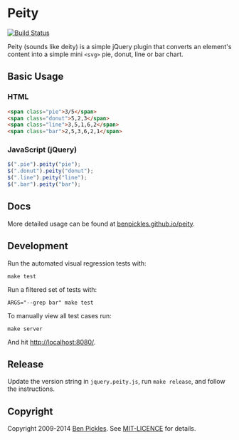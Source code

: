 # Peity

[![Build Status](https://travis-ci.org/benpickles/peity.svg?branch=master)](https://travis-ci.org/benpickles/peity)

Peity (sounds like deity) is a simple jQuery plugin that converts an element's content into a simple mini `<svg>` pie, donut, line or bar chart.

## Basic Usage

### HTML

```html
<span class="pie">3/5</span>
<span class="donut">5,2,3</span>
<span class="line">3,5,1,6,2</span>
<span class="bar">2,5,3,6,2,1</span>
```

### JavaScript (jQuery)

```js
$(".pie").peity("pie");
$(".donut").peity("donut");
$(".line").peity("line");
$(".bar").peity("bar");
```

## Docs

More detailed usage can be found at [benpickles.github.io/peity](http://benpickles.github.io/peity/).

## Development

Run the automated visual regression tests with:

    make test

Run a filtered set of tests with:

    ARGS="--grep bar" make test

To manually view all test cases run:

    make server

And hit <http://localhost:8080/>.

## Release

Update the version string in `jquery.peity.js`, run `make release`, and follow the instructions.

## Copyright

Copyright 2009-2014 [Ben Pickles](http://benpickles.com/). See [MIT-LICENCE](https://github.com/benpickles/peity/blob/master/MIT-LICENCE) for details.
